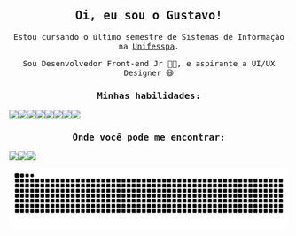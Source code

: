 
<h2 align="center"><samp>Oi, eu sou o Gustavo!</samp></h2>

<p align="center"><samp>Estou cursando o último semestre de Sistemas de Informação na <a href="https://www.unifesspa.edu.br/">Unifesspa</a>.</samp></p>
<p align="center"><samp>Sou Desenvolvedor Front-end Jr 👨‍💻, e aspirante a UI/UX Designer 😆</samp></p>

<h3 align="center"><samp>Minhas habilidades:</samp></h3>

<div style="width: 100%; display: flex;" align="center">
  <img src="https://img.shields.io/badge/-HTML5-grey?style=flat-square&logo=HTML5&logoColor=white&labelColor=E34F26" />
  <img src="https://img.shields.io/badge/-CSS3-grey?style=flat-square&logo=CSS3&logoColor=white&labelColor=1572B6" />
  <img src="https://img.shields.io/badge/-Sass-grey?style=flat-square&logo=SASS&logoColor=white&labelColor=CC6699" />
  <img src="https://img.shields.io/badge/-Javascript-grey?style=flat-square&logo=Javascript&logoColor=black&labelColor=F7DF1E" />
  <img src="https://img.shields.io/badge/-TypeScript-grey?style=flat-square&logo=TypeScript&logoColor=white&labelColor=3178C6" />
  <img src="https://img.shields.io/badge/-React-grey?style=flat-square&logo=React&logoColor=black&labelColor=61DAFB" />
  <img src="https://img.shields.io/badge/-Chakra%20UI-grey?style=flat-square&logo=Chakra-UI&logoColor=white&labelColor=319795" />
  <img src="https://img.shields.io/badge/-styled--components-grey?style=flat-square&logo=styled-components&logoColor=black&labelColor=DB7093" />
</div>

<h3 align="center"><samp>Onde você pode me encontrar:</samp></h3>

<div style="width: 100%; display: flex;" align="center">
  <img src="https://img.shields.io/badge/Gmail-D14836?style=for-the-badge&logo=gmail&logoColor=white&link=mailto:gustavocrvl42@gmail.com" />
  <img src="https://img.shields.io/badge/-LinkedIn-blue?style=for-the-badge&logo=Linkedin&logoColor=white&link=https://www.linkedin.com/in/gustavocrvls/" />
  <img src="https://img.shields.io/badge/-Instagram-E4405F?style=for-the-badge&logo=Instagram&logoColor=white&link=https://www.instagram.com/gustavocrvls/" />
</div>

![Snake animation](https://github.com/gustavocrvls/gustavocrvls/blob/output/github-contribution-grid-snake.svg)

